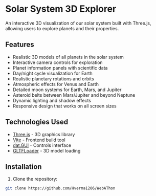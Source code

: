 # Solar System 3D Explorer

An interactive 3D visualization of our solar system built with Three.js, allowing users to explore planets and their properties.


## Features

- Realistic 3D models of all planets in the solar system
- Interactive camera controls for exploration
- Planet information panels with scientific data
- Day/night cycle visualization for Earth
- Realistic planetary rotations and orbits
- Atmospheric effects for Venus and Earth
- Detailed moon systems for Earth, Mars, and Jupiter
- Asteroid belts between Mars/Jupiter and beyond Neptune
- Dynamic lighting and shadow effects
- Responsive design that works on all screen sizes

## Technologies Used

- [Three.js](https://threejs.org/) - 3D graphics library
- [Vite](https://vitejs.dev/) - Frontend build tool
- [dat.GUI](https://github.com/dataarts/dat.gui) - Controls interface
- [GLTFLoader](https://threejs.org/docs/#examples/en/loaders/GLTFLoader) - 3D model loading

## Installation

1. Clone the repository:
```bash
git clone https://github.com/Hverma1206/WebAThon